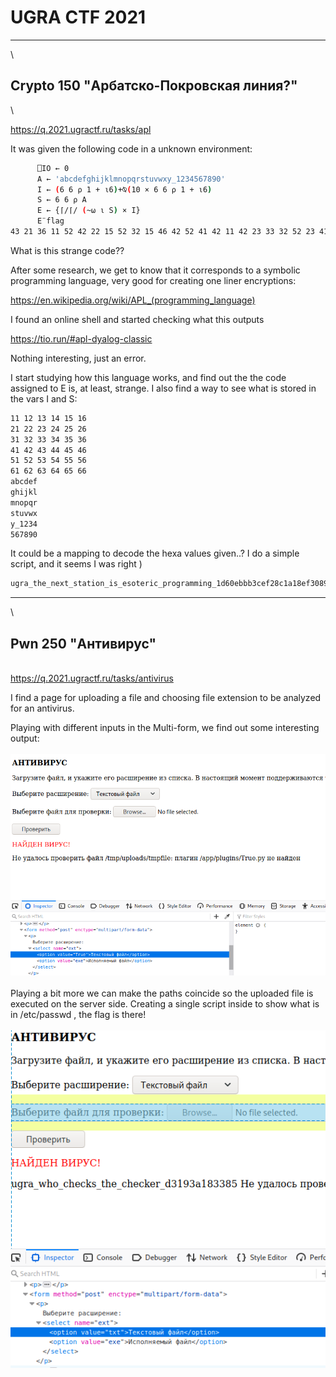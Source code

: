 # UGRA CTF 2021
--------------------------------------
\
## Crypto 150 "Арбатско-Покровская линия?"
\

https://q.2021.ugractf.ru/tasks/apl

It was given the following code in a unknown environment:

```sh
      ⎕IO ← 0
      A ← 'abcdefghijklmnopqrstuvwxy_1234567890'
      I ← (6 6 ⍴ 1 + ⍳6)+⍉(10 × 6 6 ⍴ 1 + ⍳6)
      S ← 6 6 ⍴ A
      E ← {⌈/⌈/ (~⍵ ⍳ S) × I}
      E¨flag
43 21 36 11 52 42 22 15 52 32 15 46 42 52 41 42 11 42 23 33 32 52 23 41 52 15 41 33 42 15 36 23 13 52 34 36 33 21 36 11 31 31 23 32 21 52 53 14 62 66 15 12 12 12 55 13 15 16 54 64 13 53 11 53 64 15 16 55 66 64 65 53 54 64 62 63 13 16 62 66 63 61 15 61 55 16 13 16 53 62 13 55 54 66 65 56 66 56 15 12 63 12 64 61

```

What is this strange code??

After some research, we get to know that it corresponds to a symbolic programming language, very good for creating one liner encryptions:

https://en.wikipedia.org/wiki/APL_(programming_language)

I found an online shell and started checking what this outputs

https://tio.run/#apl-dyalog-classic

Nothing interesting, just an error. 

I start studying how this language works, and find out the the code assigned to E is, at least, strange. I also find a way to see what is stored in the vars I and S:

```sh
11 12 13 14 15 16
21 22 23 24 25 26
31 32 33 34 35 36
41 42 43 44 45 46
51 52 53 54 55 56
61 62 63 64 65 66
abcdef
ghijkl
mnopqr
stuvwx
y_1234
567890
```

It could be a mapping to decode the hexa values given..?
I do a simple script, and it seems I was right )

```sh
ugra_the_next_station_is_esoteric_programming_1d60ebbb3cef28c1a18ef308912867cf6075e53fcf16c3209404eb7b85
```

--------------------------------------
\
## Pwn 250 "Антивирус"
\
https://q.2021.ugractf.ru/tasks/antivirus

I find a page for uploading a file and choosing file extension to be analyzed for an antivirus.

Playing with different inputs in the Multi-form, we find out some interesting output:
\
\
![title](AntiVirus.png)
\
\
Playing a bit more we can make the paths coincide so the uploaded file is executed on the server side.
Creating a single script inside to show what is in /etc/passwd , the flag is there!
\
\
![title](winner_pwn.png)








